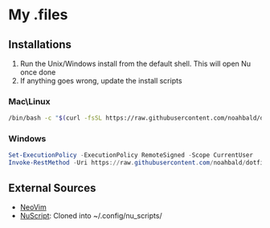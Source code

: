 # My .files

## Installations

1. Run the Unix/Windows install from the default shell. This will open Nu once done
2. If anything goes wrong, update the install scripts

### Mac\Linux

```zsh
/bin/bash -c "$(curl -fsSL https://raw.githubusercontent.com/noahbald/dotfiles/main/install-unix.sh)"
```

### Windows

```ps1
Set-ExecutionPolicy -ExecutionPolicy RemoteSigned -Scope CurrentUser
Invoke-RestMethod -Uri https://raw.githubusercontent.com/noahbald/dotfiles/main/install-win.ps1 | Invoke-Expression
```

## External Sources

- [NeoVim](https://github.com/noahbald/LazyNvOAH)
- [NuScript](https://github.com/nushell/nu_scripts): Cloned into ~/.config/nu_scripts/
